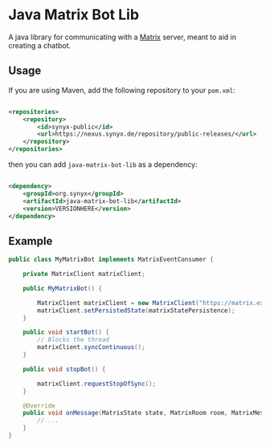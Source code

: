 # Java Matrix Bot Lib

A java library for communicating with a [Matrix](https://matrix.org) server, meant to aid in creating a chatbot.

## Usage

If you are using Maven, add the following repository to your `pom.xml`:

```xml

<repositories>
    <repository>
        <id>synyx-public</id>
        <url>https://nexus.synyx.de/repository/public-releases/</url>
    </repository>
</repositories>
```

then you can add `java-matrix-bot-lib` as a dependency:

```xml

<dependency>
    <groupId>org.synyx</groupId>
    <artifactId>java-matrix-bot-lib</artifactId>
    <version>VERSIONHERE</version>
</dependency>
```

## Example

```java
public class MyMatrixBot implements MatrixEventConsumer {

    private MatrixClient matrixClient;

    public MyMatrixBot() {

        MatrixClient matrixClient = new MatrixClient("https://matrix.example.com", "username", "password");
        matrixClient.setPersistedState(matrixStatePersistence);
    }

    public void startBot() {
        // Blocks the thread
        matrixClient.syncContinuous();
    }

    public void stopBot() {

        matrixClient.requestStopOfSync();
    }

    @Override
    public void onMessage(MatrixState state, MatrixRoom room, MatrixMessage message) {
        // ...
    }
}
```
